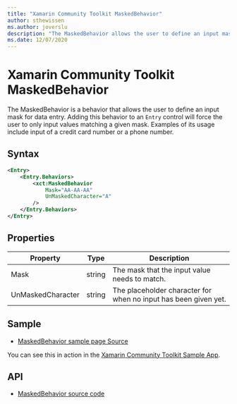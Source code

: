 ```yaml
---
title: "Xamarin Community Toolkit MaskedBehavior"
author: sthewissen
ms.author: joverslu
description: "The MaskedBehavior allows the user to define an input mask for data entry."
ms.date: 12/07/2020
---
```


# Xamarin Community Toolkit MaskedBehavior

The MaskedBehavior is a behavior that allows the user to define an input mask for data entry. Adding this behavior to an `Entry` control will force the user to only input values matching a given mask. Examples of its usage include input of a credit card number or a phone number.

## Syntax

```xml
<Entry>
    <Entry.Behaviors>
        <xct:MaskedBehavior 
            Mask="AA-AA-AA" 
            UnMaskedCharacter="A"
        />
    </Entry.Behaviors>
</Entry>
```

## Properties

|Property  |Type  |Description  |
|---------|---------|---------|
| Mask | string | The mask that the input value needs to match. |
| UnMaskedCharacter | string | The placeholder character for when no input has been given yet. |


## Sample

- [MaskedBehavior sample page Source](https://github.com/xamarin/XamarinCommunityToolkit/blob/main/samples/XCT.Sample/Pages/Behaviors/MaskedBehaviorPage.xaml)

You can see this in action in the [Xamarin Community Toolkit Sample App](https://github.com/xamarin/XamarinCommunityToolkit).

## API

* [MaskedBehavior source code](https://github.com/xamarin/XamarinCommunityToolkit/blob/main/src/CommunityToolkit/Xamarin.CommunityToolkit/Behaviors/MaskedBehavior.shared.cs)
